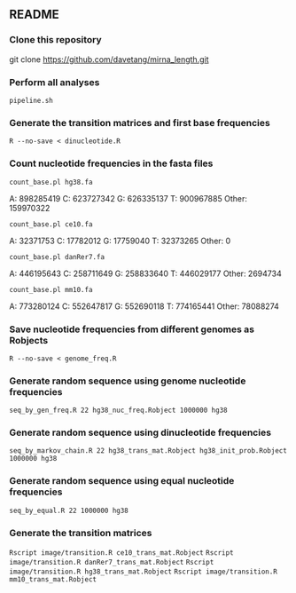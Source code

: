 README
-----------------------------

### Clone this repository

git clone https://github.com/davetang/mirna_length.git

### Perform all analyses

`pipeline.sh`

### Generate the transition matrices and first base frequencies

`R --no-save < dinucleotide.R`

### Count nucleotide frequencies in the fasta files

`count_base.pl hg38.fa`

A: 898285419
C: 623727342
G: 626335137
T: 900967885
Other: 159970322

`count_base.pl ce10.fa`

A: 32371753
C: 17782012
G: 17759040
T: 32373265
Other: 0

`count_base.pl danRer7.fa`

A: 446195643
C: 258711649
G: 258833640
T: 446029177
Other: 2694734

`count_base.pl mm10.fa`

A: 773280124
C: 552647817
G: 552690118
T: 774165441
Other: 78088274

### Save nucleotide frequencies from different genomes as Robjects

`R --no-save < genome_freq.R`

### Generate random sequence using genome nucleotide frequencies

`seq_by_gen_freq.R 22 hg38_nuc_freq.Robject 1000000 hg38`

### Generate random sequence using dinucleotide frequencies

`seq_by_markov_chain.R 22 hg38_trans_mat.Robject hg38_init_prob.Robject 1000000 hg38`

### Generate random sequence using equal nucleotide frequencies

`seq_by_equal.R 22 1000000 hg38`

### Generate the transition matrices

`Rscript image/transition.R ce10_trans_mat.Robject`
`Rscript image/transition.R danRer7_trans_mat.Robject`
`Rscript image/transition.R hg38_trans_mat.Robject`
`Rscript image/transition.R mm10_trans_mat.Robject`
